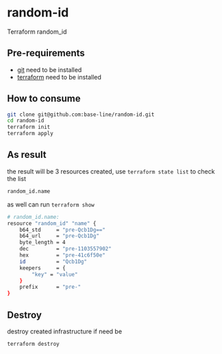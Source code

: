 # random-id
Terraform random_id

## Pre-requirements
- [git](https://git-scm.com/downloads) need to be installed 
- [terraform](https://www.terraform.io/downloads.html) need to be installed 

## How to consume

```bash
git clone git@github.com:base-line/random-id.git
cd random-id
terraform init
terraform apply
```

## As result

the result will be 3 resources created, use `terraform state list` to check the list

```bash
random_id.name
```

as well can run `terraform show`

```bash
# random_id.name:
resource "random_id" "name" {
    b64_std     = "pre-Qcb1Dg=="
    b64_url     = "pre-Qcb1Dg"
    byte_length = 4
    dec         = "pre-1103557902"
    hex         = "pre-41c6f50e"
    id          = "Qcb1Dg"
    keepers     = {
        "key" = "value"
    }
    prefix      = "pre-"
}
```

## Destroy

destroy created infrastructure if need be

```
terraform destroy
```